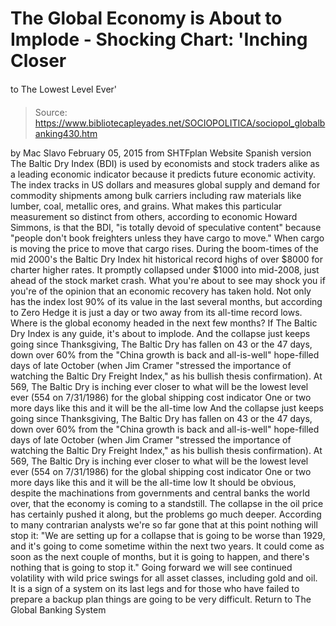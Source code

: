 # The Global Economy is About to Implode - Shocking Chart: 'Inching Closer 
to The Lowest Level Ever'

> Source: https://www.bibliotecapleyades.net/SOCIOPOLITICA/sociopol_globalbanking430.htm

by Mac Slavo February 05, 2015 from SHTFplan Website
Spanish version
The Baltic Dry Index (BDI) is used by economists and stock traders alike as a leading economic indicator because it predicts future economic activity.
The index tracks in US dollars and measures global supply and demand for commodity shipments among bulk carriers including raw materials like lumber, coal, metallic ores, and grains.
What makes this particular measurement so distinct from others, according to economic Howard Simmons, is that the BDI,
"is totally devoid of speculative content" because "people don't book freighters unless they have cargo to move."
When cargo is moving the price to move that cargo rises.
During the boom-times of the mid 2000's the Baltic Dry Index hit historical record highs of over $8000 for charter higher rates. It promptly collapsed under $1000 into mid-2008, just ahead of the stock market crash.
What you're about to see may shock you if you're of the opinion that an economic recovery has taken hold.
Not only has the index lost 90% of its value in the last several months, but according to Zero Hedge it is just a day or two away from its all-time record lows.
Where is the global economy headed in the next few months?
If The Baltic Dry Index is any guide, it's about to implode.
And the collapse just keeps going since Thanksgiving, The Baltic Dry has fallen on 43 or the 47 days, down over 60% from the "China growth is back and all-is-well" hope-filled days of late October (when Jim Cramer "stressed the importance of watching the Baltic Dry Freight Index," as his bullish thesis confirmation). At 569, The Baltic Dry is inching ever closer to what will be the lowest level ever (554 on 7/31/1986) for the global shipping cost indicator One or two more days like this and it will be the all-time low
And the collapse just keeps going since Thanksgiving, The Baltic Dry has fallen on 43 or the 47 days, down over 60% from the "China growth is back and all-is-well" hope-filled days of late October (when Jim Cramer "stressed the importance of watching the Baltic Dry Freight Index," as his bullish thesis confirmation).
At 569, The Baltic Dry is inching ever closer to what will be the lowest level ever (554 on 7/31/1986) for the global shipping cost indicator
One or two more days like this and it will be the all-time low
It should be obvious, despite the machinations from governments and central banks the world over, that the economy is coming to a standstill. The collapse in the oil price has certainly pushed it along, but the problems go much deeper.
According to many contrarian analysts we're so far gone that at this point nothing will stop it:
"We are setting up for a collapse that is going to be worse than 1929, and it's going to come sometime within the next two years. It could come as soon as the next couple of months, but it is going to happen, and there's nothing that is going to stop it."
Going forward we will see continued volatility with wild price swings for all asset classes, including gold and oil.
It is a sign of a system on its last legs and for those who have failed to prepare a backup plan things are going to be very difficult.
Return to The Global Banking System
